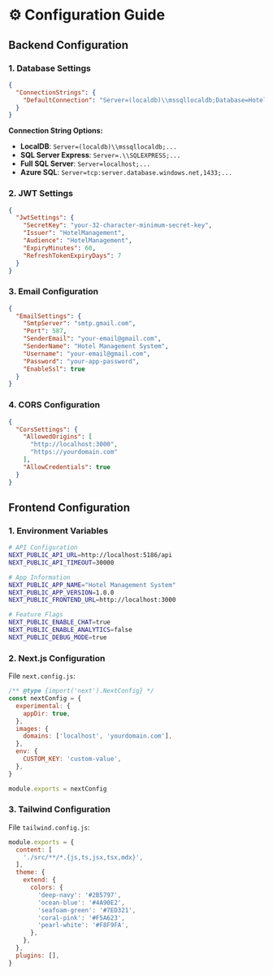 # ⚙️ Configuration Guide

## Backend Configuration

### 1. Database Settings
```json
{
  "ConnectionStrings": {
    "DefaultConnection": "Server=(localdb)\\mssqllocaldb;Database=HotelManagement;Trusted_Connection=true;TrustServerCertificate=true;"
  }
}
```

**Connection String Options:**
- **LocalDB**: `Server=(localdb)\\mssqllocaldb;...`
- **SQL Server Express**: `Server=.\\SQLEXPRESS;...`
- **Full SQL Server**: `Server=localhost;...`
- **Azure SQL**: `Server=tcp:server.database.windows.net,1433;...`

### 2. JWT Settings
```json
{
  "JwtSettings": {
    "SecretKey": "your-32-character-minimum-secret-key",
    "Issuer": "HotelManagement",
    "Audience": "HotelManagement", 
    "ExpiryMinutes": 60,
    "RefreshTokenExpiryDays": 7
  }
}
```

### 3. Email Configuration
```json
{
  "EmailSettings": {
    "SmtpServer": "smtp.gmail.com",
    "Port": 587,
    "SenderEmail": "your-email@gmail.com",
    "SenderName": "Hotel Management System",
    "Username": "your-email@gmail.com",
    "Password": "your-app-password",
    "EnableSsl": true
  }
}
```

### 4. CORS Configuration
```json
{
  "CorsSettings": {
    "AllowedOrigins": [
      "http://localhost:3000",
      "https://yourdomain.com"
    ],
    "AllowCredentials": true
  }
}
```

## Frontend Configuration

### 1. Environment Variables
```bash
# API Configuration
NEXT_PUBLIC_API_URL=http://localhost:5186/api
NEXT_PUBLIC_API_TIMEOUT=30000

# App Information
NEXT_PUBLIC_APP_NAME="Hotel Management System"
NEXT_PUBLIC_APP_VERSION=1.0.0
NEXT_PUBLIC_FRONTEND_URL=http://localhost:3000

# Feature Flags
NEXT_PUBLIC_ENABLE_CHAT=true
NEXT_PUBLIC_ENABLE_ANALYTICS=false
NEXT_PUBLIC_DEBUG_MODE=true
```

### 2. Next.js Configuration
File `next.config.js`:
```javascript
/** @type {import('next').NextConfig} */
const nextConfig = {
  experimental: {
    appDir: true,
  },
  images: {
    domains: ['localhost', 'yourdomain.com'],
  },
  env: {
    CUSTOM_KEY: 'custom-value',
  },
}

module.exports = nextConfig
```

### 3. Tailwind Configuration
File `tailwind.config.js`:
```javascript
module.exports = {
  content: [
    './src/**/*.{js,ts,jsx,tsx,mdx}',
  ],
  theme: {
    extend: {
      colors: {
        'deep-navy': '#2B5797',
        'ocean-blue': '#4A90E2',
        'seafoam-green': '#7ED321',
        'coral-pink': '#F5A623',
        'pearl-white': '#F8F9FA',
      },
    },
  },
  plugins: [],
}
```